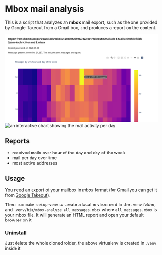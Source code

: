 # Mbox mail analysis

This is a script that analyzes an **mbox** mail export, such as the one provided by Google Takeout from a Gmail box, and produces a report on the content.

![an heatmap representation of number of mail per day and hour](heatmap.png)
![an interactive chart showing the mail activity per day](timeline.png)

## Reports

* received mails over hour of the day and day of the week
* mail per day over time
* most active addresses

## Usage

You need an export of your mailbox in *mbox* format (for Gmail you can get it from [Google Takeout](https://takeout.google.com/)).

Then, run `make setup-venv` to create a local environment in the `.venv` folder, and `.venv/bin/mbox-analyze all_messages.mbox` where `all_messages.mbox` is your mbox file. It will generate an HTML report and open your default browser on it.

### Uninstall

Just delete the whole cloned folder, the above virtualenv is created in `.venv` inside it

